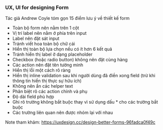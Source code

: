 ### UX, UI for designing Form
Tác giả Andrew Coyle tóm gọn 15 điểm lưu ý về thiết kế form

- Toàn bộ form nên nằm trên 1 cột
- Vị trí label nên nằm ở phía trên input
- Label nên đặt sát input
- Tránh viết hoa toàn bộ chữ cái
- Hiển thị toàn bộ lựa chọn nếu có ít hơn 6 kết quả
- Tránh hiển thị label ở dạng placeholder
- Checkbox (hoặc radio button) không nên đặt cùng hàng
- Các action nên đặt tên tường minh
- Hiển thị lỗi một cách rõ ràng
- Hiển thị inline validation sau khi người dùng đã điền xong field (trừ khi thông tin hiển thị thực sự hữu ích)
- Không nên ẩn các helper text
- Phân biệt rõ các action chính và phụ
- Độ dài field phù hợp
- Ghi rõ trường không bắt buộc thay vì sử dụng dấu * cho các trường bắt buộc
- Các trường liên quan nên được nhóm lại với nhau

Note tham khảm: https://uxdesign.cc/design-better-forms-96fadca0f49c
